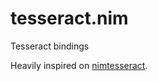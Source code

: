 # tesseract.nim
Tesseract bindings

Heavily inspired on [nimtesseract](https://github.com/DavideGalilei/nimtesseract).

